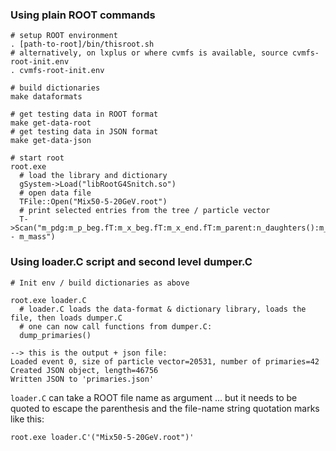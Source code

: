 ### Using plain ROOT commands

```
# setup ROOT environment
. [path-to-root]/bin/thisroot.sh
# alternatively, on lxplus or where cvmfs is available, source cvmfs-root-init.env
. cvmfs-root-init.env

# build dictionaries
make dataformats

# get testing data in ROOT format
make get-data-root
# get testing data in JSON format
make get-data-json

# start root
root.exe
  # load the library and dictionary
  gSystem->Load("libRootG4Snitch.so")
  # open data file
  TFile::Open("Mix50-5-20GeV.root")
  # print selected entries from the tree / particle vector
  T->Scan("m_pdg:m_p_beg.fT:m_x_beg.fT:m_x_end.fT:m_parent:n_daughters():m_daughters_begin:m_daughters_end:m_g4_id:m_g4_level:m_was_tracked:m_p_beg.fT - m_mass")
```

### Using loader.C script and second level dumper.C

```
# Init env / build dictionaries as above

root.exe loader.C
  # loader.C loads the data-format & dictionary library, loads the file, then loads dumper.C
  # one can now call functions from dumper.C:
  dump_primaries()

--> this is the output + json file:
Loaded event 0, size of particle vector=20531, number of primaries=42
Created JSON object, length=46756
Written JSON to 'primaries.json'
```

`loader.C` can take a ROOT file name as argument ... but it needs to be quoted to escape the parenthesis and the file-name string quotation marks like this:
```
root.exe loader.C'("Mix50-5-20GeV.root")'
```
